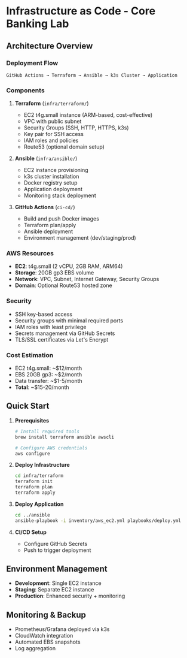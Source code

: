 # Infrastructure as Code - Core Banking Lab

## Architecture Overview

### Deployment Flow
```
GitHub Actions → Terraform → Ansible → k3s Cluster → Application
```

### Components

1. **Terraform** (`infra/terraform/`)
   - EC2 t4g.small instance (ARM-based, cost-effective)
   - VPC with public subnet
   - Security Groups (SSH, HTTP, HTTPS, k3s)
   - Key pair for SSH access
   - IAM roles and policies
   - Route53 (optional domain setup)

2. **Ansible** (`infra/ansible/`)
   - EC2 instance provisioning
   - k3s cluster installation
   - Docker registry setup
   - Application deployment
   - Monitoring stack deployment

3. **GitHub Actions** (`ci-cd/`)
   - Build and push Docker images
   - Terraform plan/apply
   - Ansible deployment
   - Environment management (dev/staging/prod)

### AWS Resources

- **EC2**: t4g.small (2 vCPU, 2GB RAM, ARM64)
- **Storage**: 20GB gp3 EBS volume
- **Network**: VPC, Subnet, Internet Gateway, Security Groups
- **Domain**: Optional Route53 hosted zone

### Security

- SSH key-based access
- Security groups with minimal required ports
- IAM roles with least privilege
- Secrets management via GitHub Secrets
- TLS/SSL certificates via Let's Encrypt

### Cost Estimation

- EC2 t4g.small: ~$12/month
- EBS 20GB gp3: ~$2/month
- Data transfer: ~$1-5/month
- **Total**: ~$15-20/month

## Quick Start

1. **Prerequisites**
   ```bash
   # Install required tools
   brew install terraform ansible awscli
   
   # Configure AWS credentials
   aws configure
   ```

2. **Deploy Infrastructure**
   ```bash
   cd infra/terraform
   terraform init
   terraform plan
   terraform apply
   ```

3. **Deploy Application**
   ```bash
   cd ../ansible
   ansible-playbook -i inventory/aws_ec2.yml playbooks/deploy.yml
   ```

4. **CI/CD Setup**
   - Configure GitHub Secrets
   - Push to trigger deployment

## Environment Management

- **Development**: Single EC2 instance
- **Staging**: Separate EC2 instance  
- **Production**: Enhanced security + monitoring

## Monitoring & Backup

- Prometheus/Grafana deployed via k3s
- CloudWatch integration
- Automated EBS snapshots
- Log aggregation